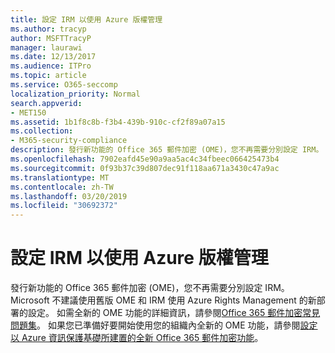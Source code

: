 ```yaml
---
title: 設定 IRM 以使用 Azure 版權管理
ms.author: tracyp
author: MSFTTracyP
manager: laurawi
ms.date: 12/13/2017
ms.audience: ITPro
ms.topic: article
ms.service: O365-seccomp
localization_priority: Normal
search.appverid:
- MET150
ms.assetid: 1b1f8c8b-f3b4-439b-910c-cf2f89a07a15
ms.collection:
- M365-security-compliance
description: 發行新功能的 Office 365 郵件加密 (OME)，您不再需要分別設定 IRM。 Microsoft 不建議使用舊版 OME 和 IRM 使用 Azure Rights Management 的新部署的設定。 如需全新的 OME 功能的詳細資訊，請參閱 Office 365 郵件加密常見問題集。 如果您已準備好要開始使用您的組織內全新的 OME 功能，請參閱 < Set up 新 Office 365 郵件加密功能內建的 Azure 資訊保護的最上層。
ms.openlocfilehash: 7902eafd45e90a9aa5ac4c34fbeec066425473b4
ms.sourcegitcommit: 0f93b37c39d807dec91f118aa671a3430c47a9ac
ms.translationtype: MT
ms.contentlocale: zh-TW
ms.lasthandoff: 03/20/2019
ms.locfileid: "30692372"
---
```

# <a name="configure-irm-to-use-azure-rights-management"></a>設定 IRM 以使用 Azure 版權管理

發行新功能的 Office 365 郵件加密 (OME)，您不再需要分別設定 IRM。 Microsoft 不建議使用舊版 OME 和 IRM 使用 Azure Rights Management 的新部署的設定。 如需全新的 OME 功能的詳細資訊，請參閱[Office 365 郵件加密常見問題集](https://support.office.com/article/0432dce9-d9b6-4e73-8a13-4a932eb0081e)。 如果您已準備好要開始使用您的組織內全新的 OME 功能，請參閱[設定以 Azure 資訊保護基礎所建置的全新 Office 365 郵件加密功能](https://support.office.com/article/7ff0c040-b25c-4378-9904-b1b50210d00e)。
  

